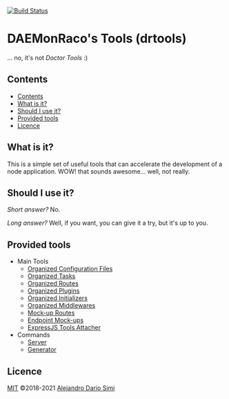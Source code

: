 <!-- version-check:0.15.4 -->
<!-- version-warning -->
<!-- /version-warning -->

[![Build Status](https://travis-ci.org/daemonraco/drtools.svg?branch=master)](https://travis-ci.org/daemonraco/drtools)

# DAEMonRaco's Tools (drtools)
... no, it's not _Doctor Tools_ :)

## Contents
<!-- TOC depthfrom:2 updateonsave:true -->

- [Contents](#contents)
- [What is it?](#what-is-it)
- [Should I use it?](#should-i-use-it)
- [Provided tools](#provided-tools)
- [Licence](#licence)

<!-- /TOC -->

## What is it?
This is a simple set of useful tools that can accelerate the development of a node
application.
WOW! that sounds awesome... well, not really.

## Should I use it?
_Short answer?_ No.

_Long answer?_ Well, if you want, you can give it a try, but it's up to you.

## Provided tools
* Main Tools
    * [Organized Configuration Files](docs/configs.md)
    * [Organized Tasks](docs/tasks.md)
    * [Organized Routes](docs/routes.md)
    * [Organized Plugins](docs/plugins.md)
    * [Organized Initializers](docs/loaders.md)
    * [Organized Middlewares](docs/middlewares.md)
    * [Mock-up Routes](docs/mock-routes.md)
    * [Endpoint Mock-ups](docs/endpoints.md)
    * [ExpressJS Tools Attacher](docs/express.md)
* Commands
    * [Server](docs/server.md)
    * [Generator](docs/generator.md)

## Licence
[MIT](https://opensource.org/licenses/MIT) &copy;2018-2021
[Alejandro Dario Simi](http://daemonraco.com)
